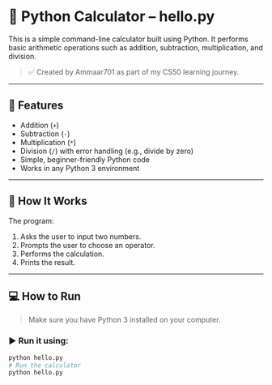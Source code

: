 # 🔢 Python Calculator – hello.py

This is a simple command-line calculator built using Python. It performs basic arithmetic operations such as addition, subtraction, multiplication, and division.

> ✅ Created by Ammaar701 as part of my CS50 learning journey.

---

## 📌 Features

- Addition (`+`)
- Subtraction (`-`)
- Multiplication (`*`)
- Division (`/`) with error handling (e.g., divide by zero)
- Simple, beginner-friendly Python code
- Works in any Python 3 environment

---

## 🧠 How It Works

The program:
1. Asks the user to input two numbers.
2. Prompts the user to choose an operator.
3. Performs the calculation.
4. Prints the result.

---

## 💻 How to Run

> Make sure you have Python 3 installed on your computer.

### ▶️ Run it using:

```bash
python hello.py
# Run the calculator
python hello.py

